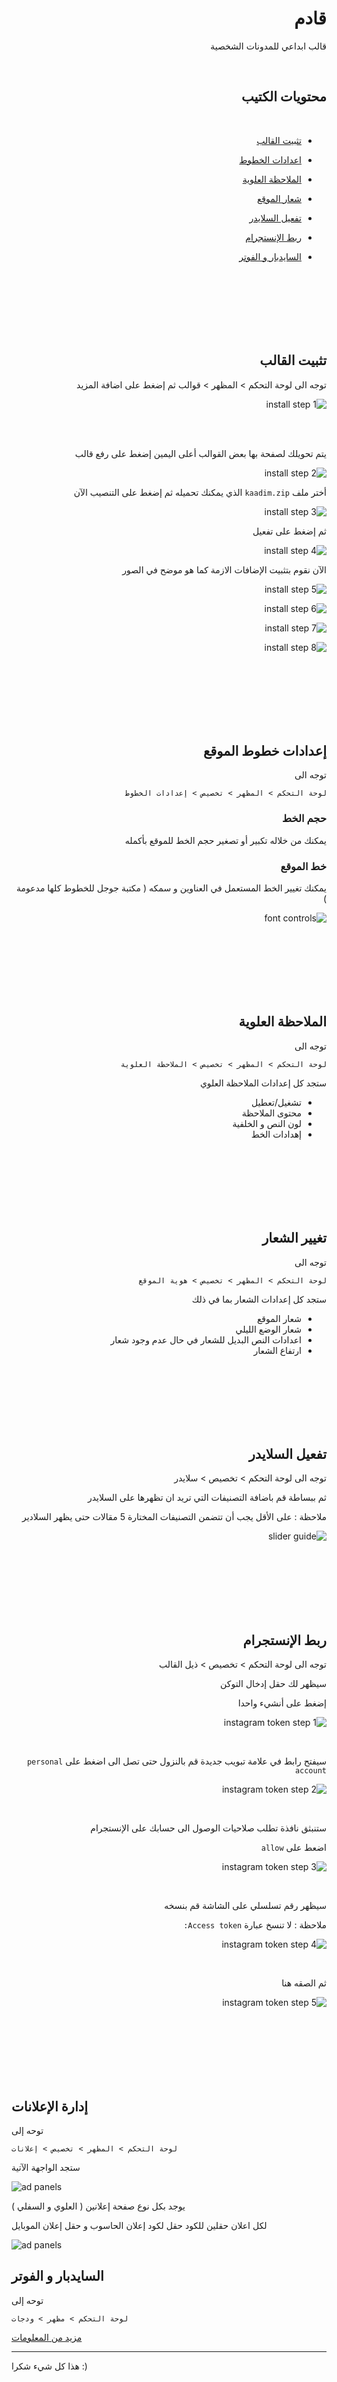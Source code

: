 <div dir="rtl">

# قادم
قالب ابداعي للمدونات الشخصية

<br>

## محتويات الكتيب

<br>



-  [تثبيت القالب](#تثبيت-القالب)


-  [اعدادات الخطوط](#إعدادات-خطوط-الموقع)


-  [الملاحظة العلوية](#الملاحظة-العلوية)


-  [شعار الموقع](#تغيير-الشعار)


-  [تفعيل السلايدر](#تفعيل-السلايدر)


-  [ربط الإنستجرام](#ربط-الإنستجرام)


-  [السايدبار و الفوتر](#السايدبار-و-الفوتر)


<br>
<br>
<br>
<br>
<br>
<br>


## تثبيت القالب

توجه الى لوحة التحكم > المظهر > قوالب
ثم إضغط على اضافة المزيد

![install step 1](https://github.com/brahimi-mustapha/kaadim-documentation/blob/main/install/step1.png?raw=true)

<br>
<br>


يتم تحويلك لصفحة بها بعض القوالب أعلى اليمين إضغط على رفع قالب

![install step 2](https://github.com/brahimi-mustapha/kaadim-documentation/blob/main/install/step2.png?raw=true)

أختر ملف `kaadim.zip` الذي يمكنك تحميله 
ثم إضغط على التنصيب الآن


![install step 3](https://github.com/brahimi-mustapha/kaadim-documentation/blob/main/install/step3.png?raw=true)

ثم إضغط على تفعيل

![install step 4](https://github.com/brahimi-mustapha/kaadim-documentation/blob/main/install/step4.png?raw=true)

الآن نقوم بتثبيت الإضافات الازمة كما هو موضح في الصور

![install step 5](https://github.com/brahimi-mustapha/kaadim-documentation/blob/main/install/step5.png?raw=true)

![install step 6](https://github.com/brahimi-mustapha/kaadim-documentation/blob/main/install/step6.png?raw=true)

![install step 7](https://github.com/brahimi-mustapha/kaadim-documentation/blob/main/install/step7.png?raw=true)

![install step 8](https://github.com/brahimi-mustapha/kaadim-documentation/blob/main/install/step8.png?raw=true)


<br>
<br>
<br>
<br>
<br>
<br>


##  إعدادات خطوط الموقع

توجه الى

`لوحة التحكم > المظهر > تخصيص > إعدادات الخطوط`

### حجم الخط 

يمكنك من خلاله تكبير أو تصغير حجم الخط للموقع بأكمله

### خط الموقع

يمكنك تغيير الخط المستعمل في العناوين و سمكه ( مكتبة جوجل للخطوط كلها مدعومة )


![font controls](https://github.com/brahimi-mustapha/kaadim-documentation/blob/main/font/controls.png?raw=true)



<br>
<br>
<br>
<br>
<br>
<br>


##  الملاحظة العلوية

توجه الى

`لوحة التحكم > المظهر > تخصيص > الملاحظة العلوية`

 ستجد كل إعدادات الملاحظة العلوي

- تشغيل/تعطيل 
- محتوى الملاحظة
- لون النص و الخلفية
- إهدادات الخط


<br>
<br>
<br>
<br>
<br>
<br>


## تغيير الشعار

توجه الى

 `لوحة التحكم > المظهر > تخصيص > هوية الموقع`
 
  ستجد كل إعدادات الشعار بما في ذلك 

- شعار الموقع
- شعار الوضع الليلي
- اعدادات النص البديل للشعار في حال عدم وجود شعار
- ارتفاع الشعار

<br>
<br>
<br>
<br>
<br>
<br>

## تفعيل السلايدر

توجه الى لوحة التحكم > تخصيص > سلايدر

ثم ببساطة قم باضافة التصنيفات التي تريد ان تظهرها على السلايدر

ملاحظة : على الأقل يجب أن تتضمن التصنيفات المختارة 5 مقالات حتى يظهر السلادير

![slider guide](https://github.com/brahimi-mustapha/kaadim-documentation/blob/main/slider/step1.png?raw=true)


<br>
<br>
<br>
<br>
<br>
<br>

## ربط الإنستجرام

توجه الى لوحة التحكم > تخصيص > ذيل القالب 

سيظهر لك حقل إدخال التوكن 

إضغط على أنشيء واحدا

![instagram token step 1](https://github.com/brahimi-mustapha/kaadim-documentation/blob/main/instagram-token/step1.png?raw=true)

<br>

سيفتح رابط في علامة تبويب جديدة
قم بالنزول حتى تصل الى 
اضغط على `personal account`

![instagram token step 2](https://github.com/brahimi-mustapha/kaadim-documentation/blob/main/instagram-token/step2.png?raw=true)

<br>

ستنبثق نافذة تطلب صلاحيات الوصول الى حسابك على الإنستجرام

اضعط على `allow`

![instagram token step 3](https://github.com/brahimi-mustapha/kaadim-documentation/blob/main/instagram-token/step3.png?raw=true)

<br>

سيظهر رقم تسلسلي على الشاشة قم بنسخه 

ملاحظة : لا تنسخ عبارة `Access token:`

![instagram token step 4](https://github.com/brahimi-mustapha/kaadim-documentation/blob/main/instagram-token/step4.png?raw=true)

<br>

ثم الصقه هنا

![instagram token step 5](https://github.com/brahimi-mustapha/kaadim-documentation/blob/main/instagram-token/step5.png?raw=true)

</div>


<br>
<br>
<br>
<br>
<br>
<br>

## إدارة الإعلانات

توحه إلى

`لوحة التحكم > المظهر > تخصيص > إعلانات `

ستجد الواجهة الآتية


![ad panels](https://github.com/brahimi-mustapha/kaadim-documentation/blob/main/ads/panels.png?raw=true)


يوجد بكل نوع صفحة إعلانين ( العلوي و السفلي )

لكل اعلان حقلين للكود حقل لكود إعلان الحاسوب و حقل إعلان الموبايل


![ad panels](https://github.com/brahimi-mustapha/kaadim-documentation/blob/main/ads/fields.png?raw=true)


## السايدبار و الفوتر

توحه إلى

`لوحة التحكم > مظهر > ودجات`

[مزيد من المعلومات](https://kinsta.com/blog/wordpress-widgets/#how-to-use-the-wordpress-customizer-to-add-widgets)



---


هذا كل شيء شكرا :)

